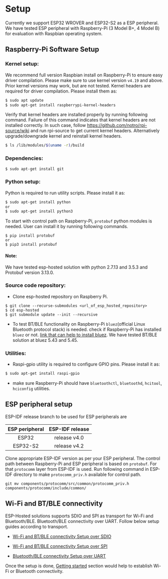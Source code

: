 # Setup
Currently we support ESP32 WROVER and ESP32-S2 as a ESP peripheral. We have tested ESP peripheral with Raspberry-Pi (3 Model B+, 4 Model B) for evaluation with Raspbian operating system.

## Raspberry-Pi Software Setup

### Kernel setup:
We recommend full version Raspbian install on Raspberry-Pi to ensure easy driver compilation. Please make sure to use kernel version `v4.19` and above. Prior kernel versions may work, but are not tested. Kernel headers are required for driver compilation. Please install them as:
```sh
$ sudo apt update
$ sudo apt-get install raspberrypi-kernel-headers
```
Verify that kernel headers are installed properly by running following command. Failure of this command indicates that kernel headers are not installed correctly. In such case, follow https://github.com/notro/rpi-source/wiki and run rpi-source to get current kernel headers. Alternatively upgrade/downgrade kernel and reinstall kernel headers.
```sh
$ ls /lib/modules/$(uname -r)/build
```
### Dependencies:
```sh
$ sudo apt-get install git
```

### Python setup:
Python is required to run utility scripts. Please install it as:
```sh
$ sudo apt-get install python
or
$ sudo apt-get install python3
```
To start with control path on Raspberry-Pi, `protobuf` python modules is needed. User can install it by running following commands.
```
$ pip install protobuf
or
$ pip3 install protobuf
```
#### Note:
We have tested esp-hosted solution with python 2.7.13 and 3.5.3 and Protobuf version 3.13.0.

### Source code repository:
* Clone esp-hosted repository on Raspberry Pi.
```
$ git clone --recurse-submodules <url_of_esp_hosted_repository>
$ cd esp-hosted
$ git submodule update --init --recursive
```

* To test BT/BLE functionality on Raspberry-Pi `bluez`(official Linux Bluetooth protocol stack) is needed. check if Raspberry-Pi has installed `bluez` or not.
[link that can help to install bluez](https://scribles.net/updating-bluez-on-raspberry-pi-from-5-43-to-5-50/). We have tested BT/BLE solution at bluez 5.43 and 5.45.

### Utilities:
* Raspi-gpio utility is required to configure GPIO pins. Please install it as:
```sh
$ sudo apt-get install raspi-gpio
```
* make sure Raspberry-Pi should have `bluetoothctl`, `bluetoothd`, `hcitool`, `hciconfig` utilities.

## ESP peripheral setup
ESP-IDF release branch to be used for ESP peripherals are

| ESP peripheral | ESP-IDF release |
|:----:|:----:|
| ESP32 | release v4.0 |
| ESP32-S2 | release v4.2 |

Clone appropriate ESP-IDF version as per your ESP peripheral. The control path between Raspberry-Pi and ESP peripheral is based on `protobuf`. For that `protocomm` layer from ESP-IDF is used. Run following command in ESP-IDF directory to make `protocomm_priv.h` available for control path.
```
git mv components/protocomm/src/common/protocomm_priv.h components/protocomm/include/common/
```

## Wi-Fi and BT/BLE connectivity

ESP-Hosted solutions supports SDIO and SPI as transport for Wi-Fi and Bluetooth/BLE. Bluetooth/BLE connectivity over UART. Follow below setup guides according to transport.

* [Wi-Fi and BT/BLE connectivity Setup over SDIO](SDIO_setup.md)

* [Wi-Fi and BT/BLE connectivity Setup over SPI](SPI_setup.md)

* [Bluetooth/BLE connectivity Setup over UART](UART_setup.md)

Once the setup is done, [Getting started](docs/Linux_based_host/Getting_started.md) section would help to establish Wi-Fi or Bluetooth connectivity.

